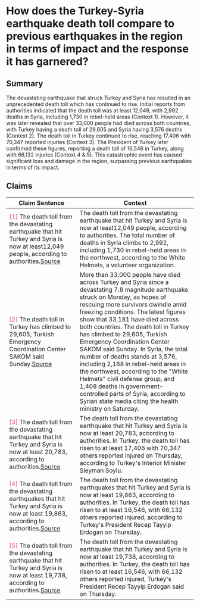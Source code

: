 # How does the Turkey-Syria earthquake death toll compare to previous earthquakes in the region in terms of impact and the response it has garnered?

## Summary
The devastating earthquake that struck Turkey and Syria has resulted in an unprecedented death toll which has continued to rise. Initial reports from authorities indicated that the death toll was at least 12,049, with 2,992 deaths in Syria, including 1,730 in rebel-held areas (Context 1). However, it was later revealed that over 33,000 people had died across both countries, with Turkey having a death toll of 29,605 and Syria having 3,576 deaths (Context 2). The death toll in Turkey continued to rise, reaching 17,406 with 70,347 reported injuries (Context 3). The President of Turkey later confirmed these figures, reporting a death toll of 16,546 in Turkey, along with 66,132 injuries (Context 4 & 5). This catastrophic event has caused significant loss and damage in the region, surpassing previous earthquakes in terms of its impact.

## Claims
| Claim Sentence | Context |
|---|---|
|<font color=#FF3399>[1]</font> The death toll from the devastating earthquake that hit Turkey and Syria is now at least12,049 people, according to authorities.<a href="https://www.cnn.com/middleeast/live-news/turkey-syria-earthquake-updates-2-8-23-intl/h_7a2a3aa890c610382695423b907e7612" target="_blank">Source</a>| The death toll from the devastating earthquake that hit Turkey and Syria is now at least12,049 people, according to authorities. The total number of deaths in Syria climbs to 2,992, including 1,730 in rebel-held areas in the northwest, according to the White Helmets, a volunteer organization.|
|<font color=#FF3399>[2]</font> The death toll in Turkey has climbed to 29,605, Turkish Emergency Coordination Center SAKOM said Sunday.<a href="https://www.cnn.com/2023/02/12/middleeast/deaths-turkey-syria-earthquake-intl/index.html" target="_blank">Source</a>| More than 33,000 people have died across Turkey and Syria since a devastating 7.8 magnitude earthquake struck on Monday, as hopes of rescuing more survivors dwindle amid freezing conditions. The latest figures show that 33,181 have died across both countries. The death toll in Turkey has climbed to 29,605, Turkish Emergency Coordination Center SAKOM said Sunday. In Syria, the total number of deaths stands at 3,576, including 2,168 in rebel-held areas in the northwest, according to the "White Helmets" civil defense group, and 1,408 deaths in government-controlled parts of Syria, according to Syrian state media citing the health ministry on Saturday.|
|<font color=#FF3399>[3]</font> The death toll from the devastating earthquake that hit Turkey and Syria is now at least 20,783, according to authorities.<a href="https://www.cnn.com/middleeast/live-news/turkey-syria-earthquake-updates-2-9-23-intl/h_9865832cc9c7030643795648506c0089" target="_blank">Source</a>| The death toll from the devastating earthquake that hit Turkey and Syria is now at least 20,783, according to authorities. In Turkey, the death toll has risen to at least 17,406 with 70,347 others reported injured on Thursday, according to Turkey's Interior Minister Sleyman Soylu.|
|<font color=#FF3399>[4]</font> The death toll from the devastating earthquakes that hit Turkey and Syria is now at least 19,863, according to authorities.<a href="https://www.cnn.com/middleeast/live-news/turkey-syria-earthquake-updates-2-9-23-intl/h_4c94484d73ae212baaf86b9bce479211" target="_blank">Source</a>| The death toll from the devastating earthquakes that hit Turkey and Syria is now at least 19,863, according to authorities. In Turkey, the death toll has risen to at least 16,546, with 66,132 others reported injured, according to Turkey's President Recep Tayyip Erdogan on Thursday.|
|<font color=#FF3399>[5]</font> The death toll from the devastating earthquake that hit Turkey and Syria is now at least 19,738, according to authorities.<a href="https://www.cnn.com/middleeast/live-news/turkey-syria-earthquake-updates-2-9-23-intl/h_2677abb98a9f6e397b493d2e31becb64" target="_blank">Source</a>| The death toll from the devastating earthquake that hit Turkey and Syria is now at least 19,738, according to authorities. In Turkey, the death toll has risen to at least 16,546, with 66,132 others reported injured, Turkey's President Recep Tayyip Erdogan said on Thursday.|
